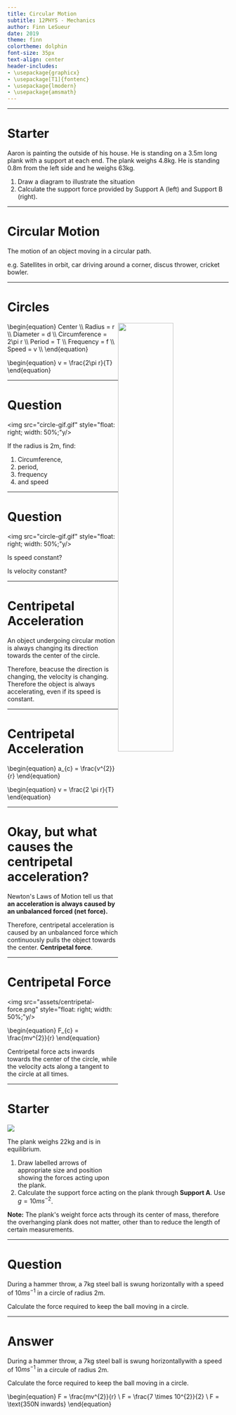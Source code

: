 ```yaml
---
title: Circular Motion
subtitle: 12PHYS - Mechanics
author: Finn LeSueur
date: 2019
theme: finn
colortheme: dolphin
font-size: 35px
text-align: center
header-includes:
- \usepackage{graphicx}
- \usepackage[T1]{fontenc}
- \usepackage{lmodern}
- \usepackage{amsmath}
---
```


---

# Starter

Aaron is painting the outside of his house. He is standing on a 3.5m long plank with a support at each end. The plank weighs 4.8kg. He is standing 0.8m from the left side and he weighs 63kg.

1. Draw a diagram to illustrate the situation
2. Calculate the support force provided by Support A (left) and Support B (right).

---

# Circular Motion

The motion of an object moving in a circular path.

e.g. Satellites in orbit, car driving around a corner, discus thrower, cricket bowler.

---

# Circles

<img src="circle-diagram.png" style="float: right; width: 50%;"/>
\begin{equation}
    Center \\
    Radius = r \\
    Diameter = d \\
    Circumference = 2\pi r \\
    Period = T \\
    Frequency = f \\
    Speed = v \\
\end{equation}

\begin{equation}
    v = \frac{2\pi r}{T}
\end{equation}

---

# Question
<img src="circle-gif.gif" style="float: right; width: 50%;"y/>

If the radius is 2m, find:

1. Circumference,
2. period,
3. frequency
4. and speed

---

# Question

<img src="circle-gif.gif" style="float: right; width: 50%;"y/>

Is speed constant?

Is velocity constant?

---

# Centripetal Acceleration

An object undergoing circular motion is always changing its direction towards the center of the circle.

Therefore, beacuse the direction is changing, the velocity is changing. Therefore the object is always accelerating, even if its speed is constant.

---

# Centripetal Acceleration

\begin{equation}
    a_{c} = \frac{v^{2}}{r}
\end{equation}

\begin{equation}
    v = \frac{2 \pi r}{T}
\end{equation}

---

# Okay, but what causes the centripetal acceleration?

Newton's Laws of Motion tell us that __an acceleration is always caused by an unbalanced forced (net force).__

Therefore, centripetal acceleration is caused by an unbalanced force which continuously pulls the object towards the center. __Centripetal force__.

---

# Centripetal Force

<img src="assets/centripetal-force.png" style="float: right; width: 50%;"y/>

\begin{equation}
    F_{c} = \frac{mv^{2}}{r}
\end{equation}

Centripetal force acts inwards towards the center of the circle, while the velocity acts along a tangent to the circle at all times.

---

# Starter

<img src="assets/q-49.png" style="max-width: 50%;"/>

The plank weighs 22kg and is in equilibrium.

1. Draw labelled arrows of appropriate size and position showing the forces acting upon the plank.
2. Calculate the support force acting on the plank through __Support A__. Use $g=10ms^{-2}$.

__Note:__ The plank's weight force acts through its center of mass, therefore the overhanging plank does not matter, other than to reduce the length of certain measurements.

---

# Question

During a hammer throw, a 7kg steel ball is swung horizontally with a speed of $10ms^{-1}$ in a circle of radius 2m.

Calculate the force required to keep the ball moving in a circle.

---

# Answer

During a hammer throw, a 7kg steel ball is swung horizontallywith a speed of $10ms^{-1}$ in a circule of radius 2m.

Calculate the force required to keep the ball moving in a circle.

\begin{equation}
    F = \frac{mv^{2}}{r} \\
    F = \frac{7 \times 10^{2}}{2} \\
    F = \text{350N inwards}
\end{equation}
